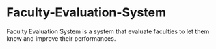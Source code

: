 # Faculty-Evaluation-System
Faculty Evaluation System is a system that evaluate faculties to let them know and improve their performances.
